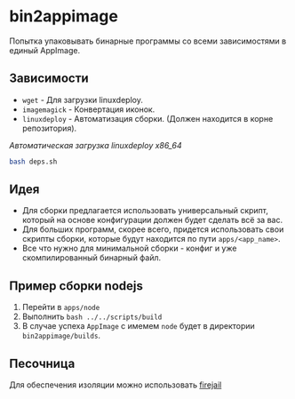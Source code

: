 # bin2appimage

Попытка упаковывать бинарные программы со всеми зависимостями в единый AppImage.

## Зависимости

- `wget` - Для загрузки linuxdeploy. 
- `imagemagick` - Конвертация иконок.
- `linuxdeploy` - Автоматизация сборки. (Должен находится в корне репозитория).<br>

*Автоматическая загрузка linuxdeploy x86_64*

```bash
bash deps.sh
```

## Идея

 - Для сборки предлагается использовать универсальный скрипт, который на основе конфигурации должен будет сделать всё за вас.
 - Для больших программ, скорее всего, придется использовать свои скрипты сборки, которые будут находится по пути `apps/<app_name>`.
 - Все что нужно для минимальной сборки - конфиг и уже скомпилированный бинарный файл.

## Пример сборки nodejs

1. Перейти в `apps/node`
2. Выполнить `bash ../../scripts/build`
3. В случае успеха `AppImage` с имемем `node` будет в директории `bin2appimage/builds`.

## Песочница
Для обеспечения изоляции можно использовать 
[firejail](https://wiki.archlinux.org/title/Firejail_(%D0%A0%D1%83%D1%81%D1%81%D0%BA%D0%B8%D0%B9))
